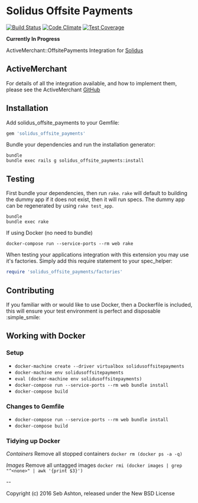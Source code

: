 # Solidus Offsite Payments

[![Build Status](https://travis-ci.org/SebAshton/solidus_offsite_payments.svg?branch=master)](https://travis-ci.org/SebAshton/solidus_offsite_payments) [![Code Climate](https://codeclimate.com/github/SebAshton/solidus_offsite_payments/badges/gpa.svg)](https://codeclimate.com/github/SebAshton/solidus_offsite_payments) [![Test Coverage](https://codeclimate.com/github/SebAshton/solidus_offsite_payments/badges/coverage.svg)](https://codeclimate.com/github/SebAshton/solidus_offsite_payments/coverage)

**Currently In Progress**

ActiveMerchant::OffsitePayments Integration for [Solidus](https://github.com/solidusio/solidus)

## ActiveMerchant

For details of all the integration available, and how to implement them, please see the ActiveMerchant [GitHub](https://github.com/activemerchant/offsite_payments)

Installation
------------

Add solidus_offsite_payments to your Gemfile:

```ruby
gem 'solidus_offsite_payments'
```

Bundle your dependencies and run the installation generator:

```shell
bundle
bundle exec rails g solidus_offsite_payments:install
```

Testing
-------

First bundle your dependencies, then run `rake`. `rake` will default to building the dummy app if it does not exist, then it will run specs. The dummy app can be regenerated by using `rake test_app`.

```shell
bundle
bundle exec rake
```

If using Docker (no need to bundle)

```shell
docker-compose run --service-ports --rm web rake
```

When testing your applications integration with this extension you may use it's factories.
Simply add this require statement to your spec_helper:

```ruby
require 'solidus_offsite_payments/factories'
```

Contributing
------------

If you familiar with or would like to use Docker, then a Dockerfile is included, this will ensure your test environment is perfect and disposable :simple_smile:

## Working with Docker

### Setup

 * `docker-machine create --driver virtualbox solidusoffsitepayments`
 * `docker-machine env solidusoffsitepayments`
 * `eval (docker-machine env solidusoffsitepayments)`
 * `docker-compose run --service-ports --rm web bundle install`
 * `docker-compose build`

### Changes to Gemfile

  * `docker-compose run --service-ports --rm web bundle install`
  * `docker-compose build`

### Tidying up Docker

*Containers*
Remove all stopped containers `docker rm (docker ps -a -q)`

*Images*
Remove all untagged images `docker rmi (docker images | grep "^<none>" | awk '{print $3}')`

--

Copyright (c) 2016 Seb Ashton, released under the New BSD License
